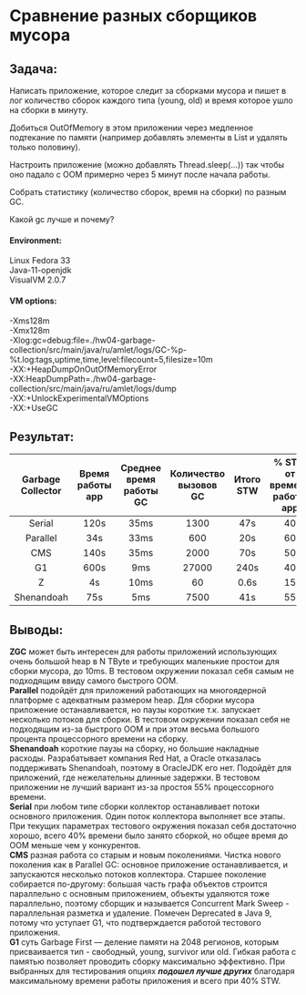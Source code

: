 # Сравнение разных сборщиков мусора

## Задача:
Написать приложение, которое следит за сборками мусора и пишет в лог количество сборок каждого типа (young, old) и время которое ушло на сборки в минуту.

Добиться OutOfMemory в этом приложении через медленное подтекание по памяти (например добавлять элементы в List и удалять только половину).

Настроить приложение (можно добавлять Thread.sleep(...)) так чтобы оно падало с OOM примерно через 5 минут после начала работы.

Собрать статистику (количество сборок, время на сборки) по разным GC.

Какой gc лучше и почему?

#### Environment:
Linux Fedora 33  
Java-11-openjdk  
VisualVM 2.0.7

#### VM options:  
-Xms128m  
-Xmx128m  
-Xlog:gc=debug:file=./hw04-garbage-collection/src/main/java/ru/amlet/logs/<some>GC-%p-%t.log:tags,uptime,time,level:filecount=5,filesize=10m  
-XX:+HeapDumpOnOutOfMemoryError  
-XX:HeapDumpPath=./hw04-garbage-collection/src/main/java/ru/amlet/logs/dump  
-XX:+UnlockExperimentalVMOptions  
-XX:+Use<some>GC

## Результат:

| Garbage Collector | Время работы app | Среднее время работы GC | Количество вызовов GC | Итого STW | % STW от времени работы app | Logs | Screens |
|:-----------------:|:----------------:|:-----------------------:|:---------------------:|:---------:|:---------------------------:|:----:|:-------:|
| Serial | 120s | 35ms | 1300 | 47s | 40 | [link](./src/main/java/ru/amlet/logs/Serial-131698-2021-04-30_09-44-24.log) | [link](./src/main/java/ru/amlet/logs/Serial.png) |
| Parallel | 34s | 33ms | 600 | 20s | 60 | [link](./src/main/java/ru/amlet/logs/Parallel-131101-2021-04-30_09-41-04.log) | [link](./src/main/java/ru/amlet/logs/Parallel.png) |
| CMS | 140s | 35ms | 2000 | 70s | 50 | [link](./src/main/java/ru/amlet/logs/CMS-130260-2021-04-30_09-34-57.log) | [link](./src/main/java/ru/amlet/logs/CMS.png) |
|  G1  | 600s | 9ms | 27000 | 240s | 40 | [link](./src/main/java/ru/amlet/logs/G1-132468-2021-04-30_09-49-06.log) | [link](./src/main/java/ru/amlet/logs/G1.png) |
| Z | 4s | 10ms | 60 | 0.6s | 15 | [link](./src/main/java/ru/amlet/logs/Z-129440-2021-04-30_09-30-04.log) | [link](./src/main/java/ru/amlet/logs/Z.png) |
| Shenandoah | 75s | 5ms | 7500 | 41s | 55 | [link](./src/main/java/ru/amlet/logs/Shenandoah-128321-2021-04-30_09-22-49.log) | [link](./src/main/java/ru/amlet/logs/Shenandoah.png) |

## Выводы:
**ZGC** может быть интересен для работы приложений использующих очень большой heap в N TByte и требующих маленькие простои для сборки мусора, до 10ms. 
В тестовом окружении показал себя самым не подходящим ввиду самого быстрого OOM.  
**Parallel** подойдёт для приложений работающих на многоядерной платформе с адекватным размером heap. 
Для сборки мусора приложение останавливается, но паузы короткие т.к. запускает несколько потоков для сборки. 
В тестовом окружении показал себя не подходящим из-за быстрого OOM и при этом весьма большого процента процессорного времени на сборку.  
**Shenandoah** короткие паузы на сборку, но большие накладные расходы. 
Разрабатывает компания Red Hat, а Oracle отказалась поддерживать Shenandoah, поэтому в OracleJDK его нет. 
Подойдёт для приложений, где нежелательны длинные задержки. 
В тестовом приложении не лучший вариант из-за простоя 55% процессорного времени.  
**Serial** при любом типе сборки коллектор останавливает потоки основного приложения. Один поток коллектора выполняет все этапы. 
При текущих параметрах тестового окружения показал себя достаточно хорошо, всего 40% времени было занято сборкой, но общее время до ООМ меньше чем у конкурентов.  
**CMS** разная работа со старым и новым поколениями. 
Чистка нового поколения как в Parallel GC: основное приложение останавливается, и запускаются несколько потоков коллектора.
️Старшее поколение собирается по-другому: большая часть графа объектов строится параллельно с основным приложением, объекты удаляются тоже параллельно, поэтому сборщик и называется Concurrent Mark Sweep - параллельная разметка и удаление.
Помечен Deprecated в Java 9, потому что уступает G1, что подтверждается работой тестового приложения.  
**G1** суть Garbage First — деление памяти на 2048 регионов, которым присваивается тип - свободный, young, survivor или old.
Гибкая работа с памятью позволяет проводить сборку максимально эффективно. 
При выбранных для тестирования опциях **_подошел лучше других_** благодаря максимальному времени работы приложения и всего при 40% STW.
